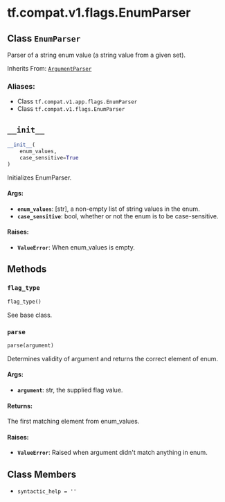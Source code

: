 <div itemscope itemtype="http://developers.google.com/ReferenceObject">
<meta itemprop="name" content="tf.compat.v1.flags.EnumParser" />
<meta itemprop="path" content="Stable" />
<meta itemprop="property" content="__init__"/>
<meta itemprop="property" content="flag_type"/>
<meta itemprop="property" content="parse"/>
<meta itemprop="property" content="syntactic_help"/>
</div>

# tf.compat.v1.flags.EnumParser

## Class `EnumParser`

Parser of a string enum value (a string value from a given set).

Inherits From: [`ArgumentParser`](../../../../tf/compat/v1/flags/ArgumentParser.md)

### Aliases:

* Class `tf.compat.v1.app.flags.EnumParser`
* Class `tf.compat.v1.flags.EnumParser`

<!-- Placeholder for "Used in" -->


<h2 id="__init__"><code>__init__</code></h2>

``` python
__init__(
    enum_values,
    case_sensitive=True
)
```

Initializes EnumParser.


#### Args:


* <b>`enum_values`</b>: [str], a non-empty list of string values in the enum.
* <b>`case_sensitive`</b>: bool, whether or not the enum is to be case-sensitive.


#### Raises:


* <b>`ValueError`</b>: When enum_values is empty.



## Methods

<h3 id="flag_type"><code>flag_type</code></h3>

``` python
flag_type()
```

See base class.


<h3 id="parse"><code>parse</code></h3>

``` python
parse(argument)
```

Determines validity of argument and returns the correct element of enum.


#### Args:


* <b>`argument`</b>: str, the supplied flag value.


#### Returns:

The first matching element from enum_values.



#### Raises:


* <b>`ValueError`</b>: Raised when argument didn't match anything in enum.



## Class Members

* `syntactic_help = ''` <a id="syntactic_help"></a>
